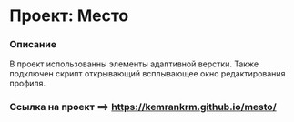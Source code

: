 # Проект: Место

### Описание
В проект использованны элементы адаптивной верстки. Также подключен скрипт открывающий всплывающее окно редактирования профиля.

### Ссылка на проект ==> https://kemrankrm.github.io/mesto/
